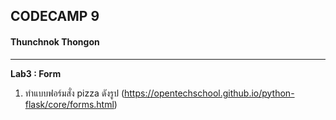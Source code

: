## CODECAMP 9
#### Thunchnok Thongon
***

**Lab3 : Form**

1. ทำแบบฟอร์มสั่ง pizza ดังรูป  (https://opentechschool.github.io/python-flask/core/forms.html)

